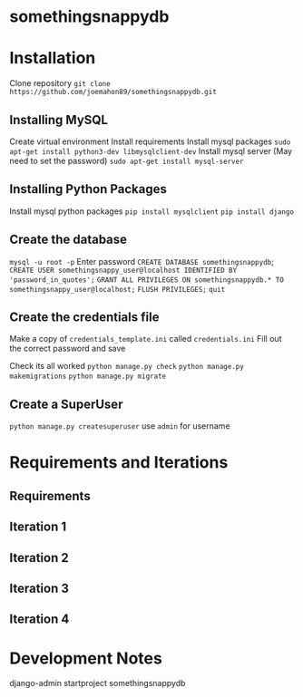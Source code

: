 # somethingsnappydb






# Installation

Clone repository
`git clone https://github.com/joemahon89/somethingsnappydb.git`


## Installing MySQL
Create virtual environment
Install requirements
Install mysql packages 
`sudo apt-get install python3-dev libmysqlclient-dev`
Install mysql server (May need to set the password)
`sudo apt-get install mysql-server`

## Installing Python Packages
Install mysql python packages 
`pip install mysqlclient`
`pip install django`


## Create the database
`mysql -u root -p`
Enter password
`CREATE DATABASE somethingsnappydb`;
`CREATE USER somethingsnappy_user@localhost IDENTIFIED BY 'password_in_quotes';`
`GRANT ALL PRIVILEGES ON somethingsnappydb.* TO somethingsnappy_user@localhost;`
`FLUSH PRIVILEGES;`
`quit`

## Create the credentials file
Make a copy of `credentials_template.ini` called `credentials.ini`
Fill out the correct password and save

Check its all worked
`python manage.py check`
`python manage.py makemigrations`
`python manage.py migrate`

## Create a SuperUser
`python manage.py createsuperuser`
use `admin` for username


# Requirements and Iterations

## Requirements


## Iteration 1


## Iteration 2


## Iteration 3


## Iteration 4








# Development Notes
django-admin startproject somethingsnappydb

